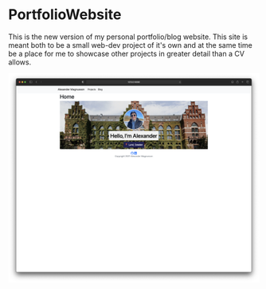 # PortfolioWebsite
This is the new version of my personal portfolio/blog website. This site is meant both to be a small web-dev project of it's own and at the same time be a place for me to showcase other projects in greater detail than a CV allows.

![alt text](https://github.com/Alexandoooor/PortfolioWebsite/blob/6749630c1a07b51e0ece36814570893c53ec6411/personal_portfolio/projects/static/img/webpage.png?raw=true)
